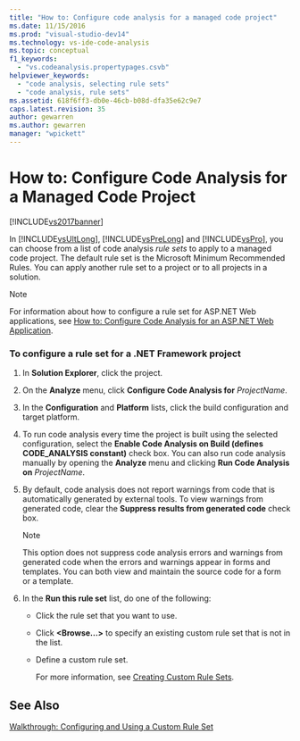 ```yaml
---
title: "How to: Configure code analysis for a managed code project"
ms.date: 11/15/2016
ms.prod: "visual-studio-dev14"
ms.technology: vs-ide-code-analysis
ms.topic: conceptual
f1_keywords: 
  - "vs.codeanalysis.propertypages.csvb"
helpviewer_keywords: 
  - "code analysis, selecting rule sets"
  - "code analysis, rule sets"
ms.assetid: 618f6ff3-db0e-46cb-b08d-dfa35e62c9e7
caps.latest.revision: 35
author: gewarren
ms.author: gewarren
manager: "wpickett"
---
```

# How to: Configure Code Analysis for a Managed Code Project
[!INCLUDE[vs2017banner](../includes/vs2017banner.md)]

In [!INCLUDE[vsUltLong](../includes/vsultlong-md.md)], [!INCLUDE[vsPreLong](../includes/vsprelong-md.md)] and [!INCLUDE[vsPro](../includes/vspro-md.md)], you can choose from a list of code analysis *rule sets* to apply to a managed code project. The default rule set is the Microsoft Minimum Recommended Rules. You can apply another rule set to a project or to all projects in a solution.  
  
> [!NOTE]
> For information about how to configure a rule set for ASP.NET Web applications, see [How to: Configure Code Analysis for an ASP.NET Web Application](../code-quality/how-to-configure-code-analysis-for-an-aspnet-web-application.md).  
  
### To configure a rule set for a .NET Framework project  
  
1. In **Solution Explorer**, click the project.  
  
2. On the **Analyze** menu, click **Configure Code Analysis for** *ProjectName*.  
  
3. In the **Configuration** and **Platform** lists, click the build configuration and target platform.  
  
4. To run code analysis every time the project is built using the selected configuration, select the **Enable Code Analysis on Build (defines CODE_ANALYSIS constant)** check box. You can also run code analysis manually by opening the **Analyze** menu and clicking **Run Code Analysis on** *ProjectName*.  
  
5. By default, code analysis does not report warnings from code that is automatically generated by external tools. To view warnings from generated code, clear the **Suppress results from generated code** check box.  
  
    > [!NOTE]
    > This option does not suppress code analysis errors and warnings from generated code when the errors and warnings appear in forms and templates. You can both view and maintain the source code for a form or a template.  
  
6. In the **Run this rule set** list, do one of the following:  
  
    - Click the rule set that you want to use.  
  
    - Click **\<Browse...>** to specify an existing custom rule set that is not in the list.  
  
    - Define a custom rule set.  
  
         For more information, see [Creating Custom Rule Sets](../code-quality/creating-custom-code-analysis-rule-sets.md).  
  
## See Also  
 [Walkthrough: Configuring and Using a Custom Rule Set](../code-quality/walkthrough-configuring-and-using-a-custom-rule-set.md)
